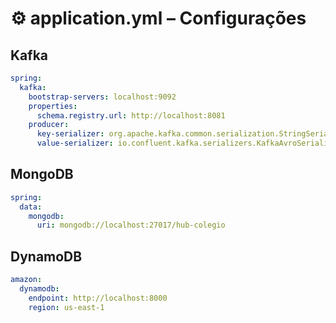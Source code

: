 # ⚙️ application.yml – Configurações

## Kafka

```yaml
spring:
  kafka:
    bootstrap-servers: localhost:9092
    properties:
      schema.registry.url: http://localhost:8081
    producer:
      key-serializer: org.apache.kafka.common.serialization.StringSerializer
      value-serializer: io.confluent.kafka.serializers.KafkaAvroSerializer
```

## MongoDB

```yaml
spring:
  data:
    mongodb:
      uri: mongodb://localhost:27017/hub-colegio
```

## DynamoDB

```yaml
amazon:
  dynamodb:
    endpoint: http://localhost:8000
    region: us-east-1
```
